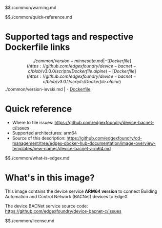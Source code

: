 $$./common/warning.md

$$./common/quick-reference.md

# Supported tags and respective Dockerfile links

$$./common/version-minnesota.md |
        - [Dockerfile](https://github.com/edgexfoundry/device-bacnet-c/blob/v3.0.0/scripts/Dockerfile.alpine)
        - [Dockerfile](https://github.com/edgexfoundry/device-bacnet-c/blob/v3.0.1/scripts/Dockerfile.alpine)
$$./common/version-levski.md |
        - [Dockerfile](https://github.com/edgexfoundry/device-bacnet-c/blob/v2.3.0/scripts/Dockerfile.alpine)

# Quick reference

- Where to file issues: https://github.com/edgexfoundry/device-bacnet-c/issues
- Supported architectures: arm64
- Source of this description: https://github.com/edgexfoundry/cd-management/tree/edgex-docker-hub-documentation/image-overview-templates/new-names/device-bacnet-arm64.md

$$./common/what-is-edgex.md

# What's in this image?

This image contains the device service **ARM64 version** to connect Building Automation and Control Network (BACNet) devices to EdgeX

The device BACNet service source code: <https://github.com/edgexfoundry/device-bacnet-c/issues>

$$./common/license.md
